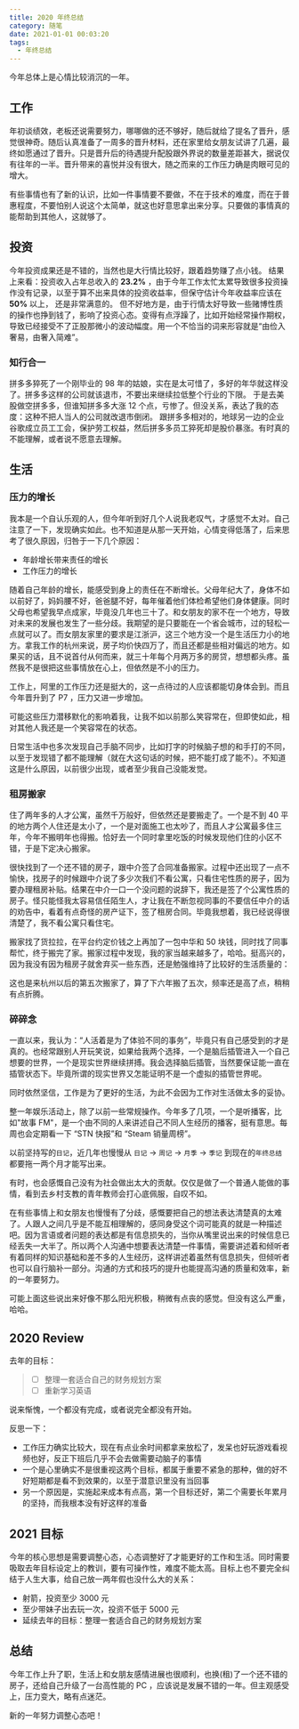```yaml
---
title: 2020 年终总结
category: 随笔
date: 2021-01-01 00:03:20
tags:
  - 年终总结
---
```


今年总体上是心情比较消沉的一年。

## 工作

年初谈绩效，老板还说需要努力，哪哪做的还不够好，随后就给了提名了晋升，感觉很神奇。随后认真准备了一周多的晋升材料，还在家里给女朋友试讲了几遍，最终如愿通过了晋升。只是晋升后的待遇提升配股跟外界说的数量差距甚大，据说仅有往年的一半。晋升带来的喜悦并没有很大，随之而来的工作压力确是肉眼可见的增大。

有些事情也有了新的认识，比如一件事情要不要做，不在于技术的难度，而在于普惠程度，不要怕别人说这个太简单，就这也好意思拿出来分享。只要做的事情真的能帮助到其他人，这就够了。

## 投资

今年投资成果还是不错的，当然也是大行情比较好，跟着趋势赚了点小钱。
结果上来看：投资收入占年总收入的 **23.2%** ，由于今年工作太忙太累导致很多投资操作没有记录，以至于算不出来具体的投资收益率，但保守估计今年收益率应该在**50%** 以上，<!-- more --> 还是非常满意的。
但不好地方是，由于行情太好导致一些赌博性质的操作也挣到钱了，影响了投资心态。变得有点浮躁了，比如开始经常操作期权，导致已经接受不了正股那微小的波动幅度。用一个不恰当的词来形容就是“由俭入奢易，由奢入简难”。

### 知行合一

拼多多猝死了一个刚毕业的 98 年的姑娘，实在是太可惜了，多好的年华就这样没了。拼多多这样的公司就该退市，不要出来继续拉低整个行业的下限。
于是去美股做空拼多多，但谁知拼多多大涨 12 个点，亏惨了。但没关系，表达了我的态度：这种不把人当人的公司就改退市倒闭。
跟拼多多相对的，地球另一边的企业谷歌成立员工工会，保护劳工权益，然后拼多多员工猝死却是股价暴涨。有时真的不能理解，或者说不愿意去理解。

## 生活

### 压力的增长

我本是一个自认乐观的人，但今年听到好几个人说我老叹气，才感觉不太对。自己注意了一下，发现确实如此。也不知道是从那一天开始，心情变得低落了，后来思考了很久原因，归咎于一下几个原因：

- 年龄增长带来责任的增长
- 工作压力的增长

随着自己年龄的增长，能感受到身上的责任在不断增长。父母年纪大了，身体不如以前好了，妈妈腰不好，爸爸腿不好，每年催着他们体检希望他们身体健康。同时父母也希望我早点成家，毕竟没几年也三十了。和女朋友的家不在一个地方，导致对未来的发展也发生了一些分歧。我期望的是只要能在一个省会城市，过的轻松一点就可以了。而女朋友家里的要求是江浙沪，这三个地方没一个是生活压力小的地方。拿我工作的杭州来说，房子均价快四万了，而且还都是些相对偏远的地方。如果买的话，且不说首付从何而来，就三十年每个月两万多的房贷，想想都头疼。虽然我不是很把这些事情放在心上，但依然是不小的压力。

工作上，阿里的工作压力还是挺大的，这一点待过的人应该都能切身体会到。而且今年晋升到了 P7 ，压力又进一步增加。

可能这些压力潜移默化的影响着我，让我不如以前那么笑容常在，但即使如此，相对其他人我还是一个笑容常在的状态。

日常生活中也多次发现自己手脑不同步，比如打字的时候脑子想的和手打的不同，以至于发现错了都不能理解（就在大这句话的时候，把不能打成了能不）。不知道这是什么原因，以前很少出现，或者至少我自己没能发觉。

### 租房搬家

住了两年多的人才公寓，虽然千万般好，但依然还是要搬走了。一个是不到 40 平的地方两个人住还是太小了，一个是对面施工也太吵了，而且人才公寓最多住三年，今年不搬明年也得搬。恰好去一个同时拿里吃饭的时候发现他们住的小区不错，于是下定决心搬家。

很快找到了一个还不错的房子，跟中介签了合同准备搬家。过程中还出现了一点不愉快，找房子的时候跟中介说了多少次我们不看公寓，只看住宅性质的房子，因为要办理租房补贴。结果在中介一口一个没问题的说辞下，我还是签了个公寓性质的房子。怪只能怪我太容易信任陌生人，才让我在不断忽视同事的不要信任中介的话的劝告中，看着有点奇怪的房产证下，签了租房合同。毕竟我想着，我已经说得很清楚了，我不看公寓只看住宅。

搬家找了货拉拉，在平台约定价钱之上再加了一包中华和 50 块钱，同时找了同事帮忙，终于搬完了家。搬家过程中发现，我的家当越来越多了，哈哈。挺高兴的，因为我没有因为租房子就舍弃买一些东西，还是勉强维持了比较好的生活质量的：

这也是来杭州以后的第五次搬家了，算了下六年搬了五次，频率还是高了点，稍稍有点折腾。

### 碎碎念

一直以来，我认为：“人活着是为了体验不同的事务”，毕竟只有自己感受到的才是真的。也经常跟别人开玩笑说，如果给我两个选择，一个是脑后插管进入一个自己想要的世界，一个是现实世界继续拼搏。我会选择脑后插管，当然要保证能一直在插管状态下。毕竟所谓的现实世界又怎能证明不是一个虚拟的插管世界呢。

同时依然坚信，工作是为了更好的生活，为此不会因为工作对生活做太多的妥协。

整一年娱乐活动上，除了以前一些常规操作。今年多了几项，一个是听播客，比如"故事 FM"，是一个由不同的人来讲述自己不同人生经历的播客，挺有意思。每周也会定期看一下 “STN 快报”和 “Steam 销量周榜”。

以前坚持写的`日记`，近几年也慢慢从 `日记` -> `周记` -> `月季` -> `季记` 到现在的`年终总结`都要拖一两个月才能写出来。

有时，也会感慨自己没有为社会做出太大的贡献。仅仅是做了一个普通人能做的事情，看到去乡村支教的青年教师会打心底佩服，自叹不如。

在有些事情上和女朋友也慢慢有了分歧，感慨要把自己的想法表达清楚真的太难了。人跟人之间几乎是不能互相理解的，感同身受这个词可能真的就是一种描述吧。因为言语或者问题的表达都是有信息损失的，当你从嘴里说出来的时候信息已经丢失一大半了。所以两个人沟通中想要表达清楚一件事情，需要讲述着和倾听者有着同样的知识基础和差不多的人生经历，这样讲述着虽然有信息损失，但倾听者也可以自行脑补一部分。沟通的方式和技巧的提升也能提高沟通的质量和效率，新的一年要努力。

可能上面这些说出来好像不那么阳光积极，稍微有点丧的感觉。但没有这么严重，哈哈。

## 2020 Review

去年的目标：

> - [ ] 整理一套适合自己的财务规划方案
> - [ ] 重新学习英语

说来惭愧，一个都没有完成，或者说完全都没有开始。

反思一下：

- 工作压力确实比较大，现在有点业余时间都拿来放松了，发呆也好玩游戏看视频也好，反正下班后几乎不会去做需要动脑子的事情
- 一个是心里确实不是很重视这两个目标，都属于重要不紧急的那种，做的好不好短期都是看不到效果的，以至于潜意识里没有当回事
- 另一个原因是，实施起来成本有点高，第一个目标还好，第二个需要长年累月的坚持，而我根本没有好这样的准备

## 2021 目标

今年的核心思想是需要调整心态，心态调整好了才能更好的工作和生活。同时需要吸取去年目标设定上的教训，要有可操作性，难度不能太高。目标上也不要完全纠结于人生大事，给自己放一两年假也没什么大的关系：

- 射箭，投资至少 3000 元
- 至少带妹子出去玩一次，投资不低于 5000 元
- 延续去年的目标：整理一套适合自己的财务规划方案

## 总结

今年工作上升了职，生活上和女朋友感情进展也很顺利，也换(租)了一个还不错的房子，还给自己升级了一台高性能的 PC ，应该说是发展不错的一年。但主观感受上，压力变大，略有点迷茫。

新的一年努力调整心态吧！
